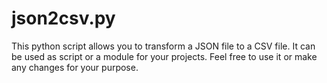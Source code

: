 # json2csv.py
This python script allows you to transform a JSON file to a CSV file. It can be used as script or a module for your projects.
Feel free to use it or make any changes for your purpose.


